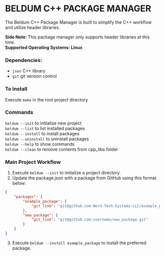 # BELDUM C++ PACKAGE MANAGER

The Beldum C++ Package Manager is built to simplify the C++ workflow and utilize header libraries.

**Side Note**:
This package manager only supports header libraries at this time.  
**Supported Operating Systems: Linux**

### Dependencies:

-   `json` C++ library
-   `git` git version control

### To Install

Execute `make` in the root project directory

### Commands

`beldum --init` to initialize new project  
`beldum --list` to list installed packages  
`beldum --install` to install packages  
`beldum --uninstall` to uninstall packages  
`beldum --help` to show commands  
`beldum --clean` to remove contents from cpp_libs folder

### Main Project Workflow

1. Execute `beldum --init` to initialize a project directory.
2. Update the package.json with a package from GitHub using this format below:

```json
{
    "packages": {
        "example_package": {
            "git_link": "git@github.com:Nord-Tech-Systems-LLC/example_package.git"
        },
        "new_package": {
            "git_link": "git@github.com:username/new_package.git"
        }
    }
}
```

3. Execute `beldum --install example_package` to install the preferred package.
